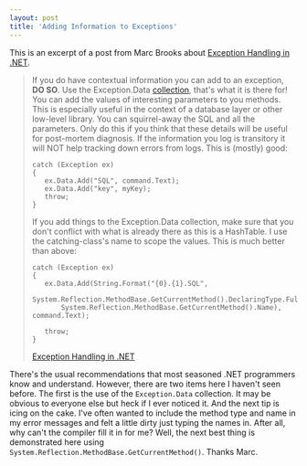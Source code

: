 ```yaml
---
layout: post  
title: 'Adding Information to Exceptions'
---
```

This is an excerpt of a post from Marc Brooks about [Exception Handling in .NET](http://musingmarc.blogspot.com/2005/09/exception-handling-in-net-some-general.html).

> If you do have contextual information you can add to an exception, **DO SO**. Use the Exception.Data [collection](http://msdn2.microsoft.com/en-us/library/2wyfbc48%28en-us,vs.80%29.aspx), that's what it is there for! You can add the values of interesting parameters to you methods. This is especially useful in the context of a database layer or other low-level library. You can squirrel-away the SQL and all the parameters. Only do this if you think that these details will be useful for post-mortem diagnosis. If the information you log is transitory it will NOT help tracking down errors from logs. This is (mostly) good:
>     
>     catch (Exception ex)
>     {
>        ex.Data.Add("SQL", command.Text);
>        ex.Data.Add("key", myKey);
>        throw;
>     }
> 
> If you add things to the Exception.Data collection, make sure that you don't conflict with what is already there as this is a HashTable. I use the catching-class's name to scope the values. This is much better than above:
>     
>     catch (Exception ex)
>     {
>        ex.Data.Add(String.Format("{0}.{1}.SQL",
>            System.Reflection.MethodBase.GetCurrentMethod().DeclaringType.FullName,
>            System.Reflection.MethodBase.GetCurrentMethod().Name), command.Text);
>     
>        throw;
>     }
> 
> [Exception Handling in .NET](http://musingmarc.blogspot.com/2005/09/exception-handling-in-net-some-general.html)

There's the usual recommendations that most seasoned .NET programmers know and understand. However, there are two items here I haven't seen before. The first is the use of the `Exception.Data` collection. It may be obvious to everyone else but heck if I ever noticed it. And the next tip is icing on the cake. I've often wanted to include the method type and name in my error messages and felt a little dirty just typing the names in. After all, why can't the compiler fill it in for me? Well, the next best thing is demonstrated here using `System.Reflection.MethodBase.GetCurrentMethod()`. Thanks Marc.
